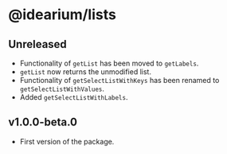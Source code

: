 # @idearium/lists

## Unreleased

-   Functionality of `getList` has been moved to `getLabels`.
-   `getList` now returns the unmodified list.
-   Functionality of `getSelectListWithKeys` has been renamed to `getSelectListWithValues`.
-   Added `getSelectListWithLabels`.

## v1.0.0-beta.0

-   First version of the package.
